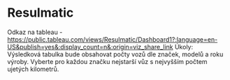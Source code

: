 # Resulmatic

Odkaz na tableau - https://public.tableau.com/views/Resulmatic/Dashboard1?:language=en-US&publish=yes&:display_count=n&:origin=viz_share_link
Úkoly: 
Výsledková tabulka bude obsahovat počty vozů dle značek, modelů a roku výroby.
Vyberte pro každou značku nejstarší vůz s nejvyšším počtem ujetých kilometrů.
